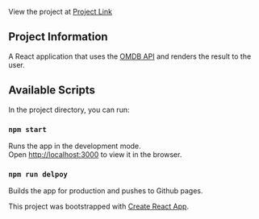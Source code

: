 View the project at [Project Link](https://varunnalamalapu.github.io/movie-search/)

## Project Information

A React application that uses the [OMDB API](www.omdbapi.com) and renders the result to the user.

## Available Scripts

In the project directory, you can run:

### `npm start`

Runs the app in the development mode.<br />
Open [http://localhost:3000](http://localhost:3000) to view it in the browser.

### `npm run delpoy`

Builds the app for production and pushes to Github pages.<br />

This project was bootstrapped with [Create React App](https://github.com/facebook/create-react-app).

